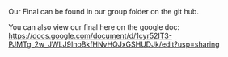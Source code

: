 Our Final can be found in our group folder on the git hub.

You can also view our final here on the google doc: 
https://docs.google.com/document/d/1cyr52IT3-PJMTg_2w_JWLJ9InoBkfHNvHQJxGSHUDJk/edit?usp=sharing

